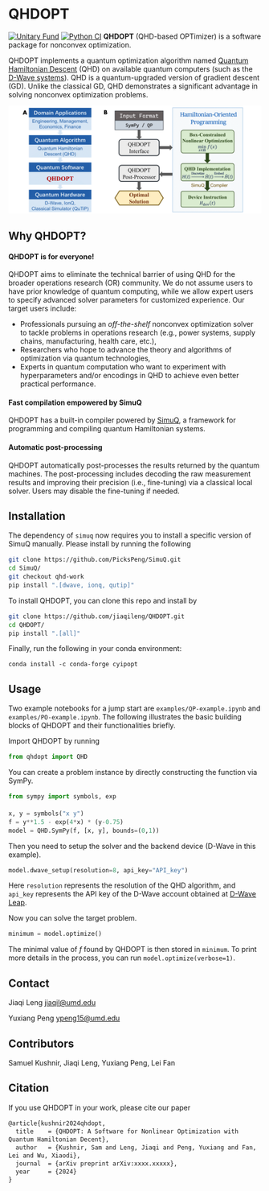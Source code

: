# QHDOPT

[![Unitary Fund](https://img.shields.io/badge/Supported%20By-UNITARY%20FUND-brightgreen.svg?style=for-the-badge)](https://unitary.fund)
[![Python CI](https://github.com/jiaqileng/QHDOPT/actions/workflows/python-ci.yml/badge.svg)](https://github.com/jiaqileng/QHDOPT/actions/workflows/python-ci.yml)
**QHDOPT** (QHD-based OPTimizer) is a software package for nonconvex optimization.

QHDOPT implements a quantum optimization algorithm named [Quantum Hamiltonian Descent](https://jiaqileng.github.io/quantum-hamiltonian-descent/) (QHD) on available quantum computers (such as the [D-Wave systems](https://www.dwavesys.com/)). QHD is a quantum-upgraded version of gradient descent (GD). Unlike the classical GD, QHD demonstrates a significant advantage in solving nonconvex optimization problems.

<p align="center">
<img src="img/workflow.png" alt="QHDOPT Workflow" width="600">
</p>

## Why QHDOPT?

#### QHDOPT is for everyone!
QHDOPT aims to eliminate the technical barrier of using QHD for the broader operations research (OR) community. We do not assume users to have prior knowledge of quantum computing, while we allow expert users to specify advanced solver parameters for customized experience. Our target users include:

- Professionals pursuing an *off-the-shelf* nonconvex optimization solver to tackle problems in operations research (e.g., power systems, supply chains, manufacturing, health care, etc.),
- Researchers who hope to advance the theory and algorithms of optimization via quantum technologies,
- Experts in quantum computation who want to experiment with hyperparameters and/or encodings in QHD to achieve even better practical performance.

#### Fast compilation empowered by SimuQ
QHDOPT has a built-in compiler powered by [SimuQ](https://github.com/PicksPeng/SimuQ), a framework for programming and compiling quantum Hamiltonian systems.

#### Automatic post-processing
QHDOPT automatically post-processes the results returned by the quantum machines. The post-processing includes decoding the raw measurement results and improving their precision (i.e., fine-tuning) via a classical local solver. Users may disable the fine-tuning if needed.

## Installation

The dependency of `simuq` now requires you to install a specific version of SimuQ manually. Please install by running the following 

```bash
git clone https://github.com/PicksPeng/SimuQ.git
cd SimuQ/
git checkout qhd-work
pip install ".[dwave, ionq, qutip]"
```

To install QHDOPT, you can clone this repo and install by

```bash
git clone https://github.com/jiaqileng/QHDOPT.git
cd QHDOPT/
pip install ".[all]"
```

Finally, run the following in your conda environment:
```
conda install -c conda-forge cyipopt
```

## Usage

Two example notebooks for a jump start are `examples/QP-example.ipynb` and `examples/PO-example.ipynb`. The following illustrates the basic building blocks of QHDOPT and their functionalities briefly.

Import QHDOPT by running

```python
from qhdopt import QHD
```

You can create a problem instance by directly constructing the function via SymPy.

```python
from sympy import symbols, exp

x, y = symbols("x y")
f = y**1.5 - exp(4*x) * (y-0.75)
model = QHD.SymPy(f, [x, y], bounds=(0,1))
```

Then you need to setup the solver and the backend device (D-Wave in this example).

```python
model.dwave_setup(resolution=8, api_key="API_key")
```

Here `resolution` represents the resolution of the QHD algorithm, and `api_key` represents the API key of the D-Wave account obtained at [D-Wave Leap](https://cloud.dwavesys.com/leap/).

Now you can solve the target problem.

```python
minimum = model.optimize()
```

The minimal value of $f$ found by QHDOPT is then stored in `minimum`. To print more details in the process, you can run `model.optimize(verbose=1)`.

## Contact
Jiaqi Leng [jiaqil@umd.edu](mailto:jiaqil@umd.edu)

Yuxiang Peng [ypeng15@umd.edu](mailto:ypeng15@umd.edu)

## Contributors
Samuel Kushnir, Jiaqi Leng, Yuxiang Peng, Lei Fan

## Citation

If you use QHDOPT in your work, please cite our paper

```
@article{kushnir2024qhdopt,
  title    = {QHDOPT: A Software for Nonlinear Optimization with Quantum Hamiltonian Decent},
  author   = {Kushnir, Sam and Leng, Jiaqi and Peng, Yuxiang and Fan, Lei and Wu, Xiaodi},
  journal  = {arXiv preprint arXiv:xxxx.xxxxx},
  year     = {2024}
}

